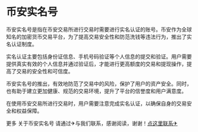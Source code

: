 # 币安实名号

币安实名号是指在币安交易所进行交易时需要进行实名认证的账号。币安作为全球知名的加密货币交易平台，为了提高交易安全性和防范洗钱等违法行为，推出了实名认证制度。

实名认证主要包括身份证信息、手机号码验证等个人信息的提交和验证。用户需要提供真实有效的个人信息并通过验证后，才能进行更高额度的交易和提现操作，提高了交易的安全性和可信度。

币安实名号的推出，有效地防范了交易中的风险，保护了用户的资产安全。同时，也有助于建立更加健康、规范的交易环境，提升了平台的信誉度和用户满意度。

在使用币安交易所进行交易时，用户需要注意完成实名认证，以确保自身的交易安全和权益保障。

更多 关于币安实名号 请通过✈与我们联系，感谢阅读，谢谢！[点这里联系✈](https://ads.k02.cc)